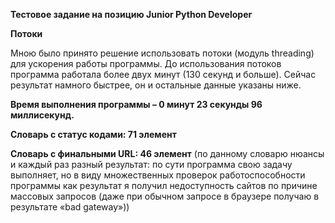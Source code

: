 **Тестовое задание на позицию Junior Python Developer**

**Потоки**

Мною было принято решение использовать потоки (модуль threading) для
ускорения работы программы. До использования потоков программа работала
более двух минут (130 секунд и больше). Сейчас результат намного
быстрее, он и остальные данные указаны ниже.

**Время выполнения программы – 0 минут 23 секунды 96 миллисекунд.**

**Словарь с статус кодами: 71 элемент**

**Словарь с финальными URL: 46 элемент** (по данному словарю нюансы и
каждый раз разный результат: по сути программа свою задачу выполняет, но
в виду множественных проверок работоспособности программы как результат
я получил недоступность сайтов по причине массовых запросов (даже при
обычном запросе в браузере получаю в результате «bad gateway»))
